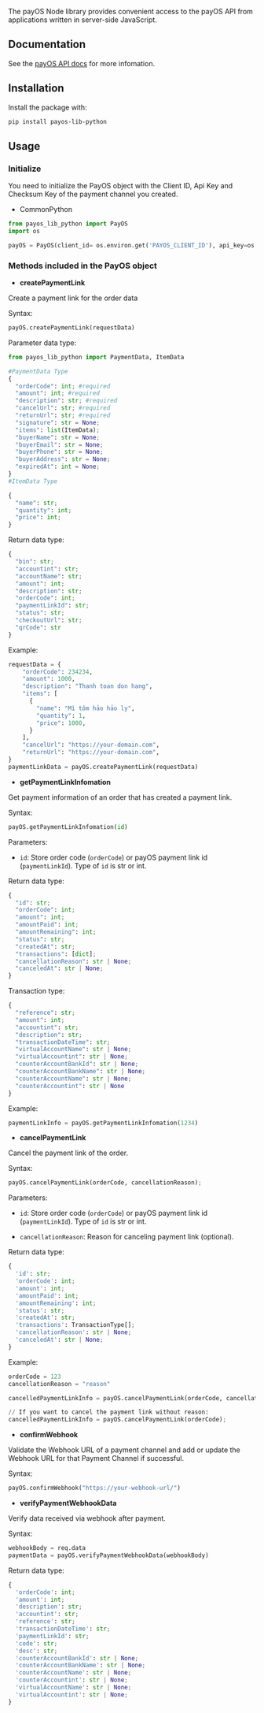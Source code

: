The payOS Node library provides convenient access to the payOS API from applications written in server-side JavaScript.

## Documentation
See the [payOS API docs](https://payos.vn/docs/api/) for more infomation.

## Installation
Install the package with:
```bash
pip install payos-lib-python
```

## Usage
### Initialize
You need to initialize the PayOS object with the Client ID, Api Key and Checksum Key of the payment channel you created. 

* CommonPython
```python
from payos_lib_python import PayOS
import os

payOS = PayOS(client_id= os.environ.get('PAYOS_CLIENT_ID'), api_key=os.environ.get('PAYOS_API_KEY'), checksum_key=os.environ.get('PAYOS_CHECKSUM_KEY'))
```


### Methods included in the PayOS object

* **createPaymentLink**

Create a payment link for the order data

Syntax:
```python
payOS.createPaymentLink(requestData)
```
Parameter data type: 
```python
from payos_lib_python import PaymentData, ItemData

#PaymentData Type
{
  "orderCode": int; #required
  "amount": int; #required
  "description": str; #required
  "cancelUrl": str; #required
  "returnUrl": str; #required
  "signature": str = None;
  "items": list(ItemData);
  "buyerName": str = None;
  "buyerEmail": str = None;
  "buyerPhone": str = None;
  "buyerAddress": str = None;
  "expiredAt": int = None;
}
#ItemData Type

{
  "name": str;
  "quantity": int;
  "price": int;
}

```
Return data type:
```python
{
  "bin": str;
  "accountint": str;
  "accountName": str;
  "amount": int;
  "description": str;
  "orderCode": int;
  "paymentLinkId": str;
  "status": str;
  "checkoutUrl": str;
  "qrCode": str
}
```

Example:
```python
requestData = {
    "orderCode": 234234,
    "amount": 1000,
    "description": "Thanh toan don hang",
    "items": [
      {
        "name": "Mì tôm hảo hảo ly",
        "quantity": 1,
        "price": 1000,
      }
    ],
    "cancelUrl": "https://your-domain.com",
    "returnUrl": "https://your-domain.com",
}
paymentLinkData = payOS.createPaymentLink(requestData)
```

* **getPaymentLinkInfomation**

Get payment information of an order that has created a payment link.

Syntax:
```python
payOS.getPaymentLinkInfomation(id)
```

Parameters:
* `id`: Store order code (`orderCode`) or payOS payment link id (`paymentLinkId`). Type of `id` is str or int.


Return data type:
```py
{
  "id": str;
  "orderCode": int;
  "amount": int;
  "amountPaid": int;
  "amountRemaining": int;
  "status": str;
  "createdAt": str;
  "transactions": [dict];
  "cancellationReason": str | None;
  "canceledAt": str | None;
}
```

Transaction type:
```python
{
  "reference": str;
  "amount": int;
  "accountint": str;
  "description": str;
  "transactionDateTime": str;
  "virtualAccountName": str | None;
  "virtualAccountint": str | None;
  "counterAccountBankId": str | None;
  "counterAccountBankName": str | None;
  "counterAccountName": str | None;
  "counterAccountint": str | None
}
```
Example:
```py
paymentLinkInfo = payOS.getPaymentLinkInfomation(1234)
```

* **cancelPaymentLink**

Cancel the payment link of the order.

Syntax:
```python
payOS.cancelPaymentLink(orderCode, cancellationReason); 
```

Parameters:
* `id`: Store order code (`orderCode`) or payOS payment link id (`paymentLinkId`). Type of `id` is str or int.

* `cancellationReason`: Reason for canceling payment link (optional).

Return data type:
```py
{
  'id': str;
  'orderCode': int;
  'amount': int;
  'amountPaid': int;
  'amountRemaining': int;
  'status': str;
  'createdAt': str;
  'transactions': TransactionType[];
  'cancellationReason': str | None;
  'canceledAt': str | None;
}
```
Example:

```py
orderCode = 123
cancellationReason = "reason"

cancelledPaymentLinkInfo = payOS.cancelPaymentLink(orderCode, cancellationReason); 

// If you want to cancel the payment link without reason:
cancelledPaymentLinkInfo = payOS.cancelPaymentLink(orderCode); 
```


* **confirmWebhook**

Validate the Webhook URL of a payment channel and add or update the Webhook URL for that Payment Channel if successful.

Syntax:

```py
payOS.confirmWebhook("https://your-webhook-url/")
```

* **verifyPaymentWebhookData**

Verify data received via webhook after payment.

Syntax:

```py
webhookBody = req.data
paymentData = payOS.verifyPaymentWebhookData(webhookBody)
```

Return data type:
```py
{
  'orderCode': int;
  'amount': int;
  'description': str;
  'accountint': str;
  'reference': str;
  'transactionDateTime': str;
  'paymentLinkId': str;
  'code': str;
  'desc': str;
  'counterAccountBankId': str | None;
  'counterAccountBankName': str | None;
  'counterAccountName': str | None;
  'counterAccountint': str | None;
  'virtualAccountName': str | None;
  'virtualAccountint': str | None;
}
```

